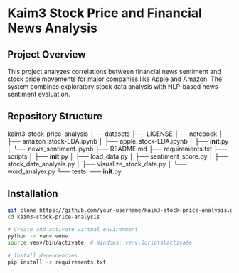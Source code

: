 # Kaim3 Stock Price and Financial News Analysis

## Project Overview
This project analyzes correlations between financial news sentiment and stock price movements for major companies like Apple and Amazon. The system combines exploratory stock data analysis with NLP-based news sentiment evaluation.

## Repository Structure
kaim3-stock-price-analysis
├── datasets
├── LICENSE
├── notebook
│   ├── amazon_stock-EDA.ipynb
│   ├── apple_stock-EDA.ipynb
│   ├── __init__.py
│   └── news_sentiment.ipynb
├── README.md
├── requirements.txt
├── scripts
│   ├── __init__.py
│   ├── load_data.py
│   ├── sentiment_score.py
│   ├── stock_data_analysis.py
│   ├── visualize_stock_data.py
│   └── word_analyer.py
└── tests
    └── __init__.py

## Installation
```bash
git clone https://github.com/your-username/kaim3-stock-price-analysis.git
cd kaim3-stock-price-analysis

# Create and activate virtual environment
python -m venv venv
source venv/bin/activate  # Windows: venv\Scripts\activate

# Install dependencies
pip install -r requirements.txt